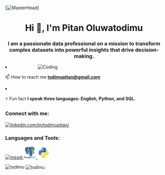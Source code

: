 [![MasterHead](https://https://thumbs.gfycat.com/TiredRipeFennecfox-size_restricted.gif)]
<h1 align="center">Hi 👋, I'm Pitan Oluwatodimu</h1>
<h3 align="center">I am a passionate data professional on a mission to transform complex datasets into powerful insights that drive decision-making.</h3>
<img align="right" alt="Coding" width="400" src="https://uploads-ssl.webflow.com/5c19100c2b50073e6ee69da1/60d35967a853a1b14851703b_All%20the%20data%20(1).gif"

- 📫 How to reach me **todimupitan@gmail.com**

- ⚡ Fun fact **I speak three languages: English, Python, and SQL.**

<h3 align="left">Connect with me:</h3>
<p align="left">
<a href="https://linkedin.com/in/todimupitan/" target="blank"><img align="center" src="https://raw.githubusercontent.com/rahuldkjain/github-profile-readme-generator/master/src/images/icons/Social/linked-in-alt.svg" alt="linkedin.com/in/todimupitan/" height="30" width="40" /></a>
</p>

<h3 align="left">Languages and Tools:</h3>
<p align="left"> <a href="https://www.microsoft.com/en-us/sql-server" target="_blank" rel="noreferrer"> <img src="https://www.svgrepo.com/show/303229/microsoft-sql-server-logo.svg" alt="mssql" width="40" height="40"/> </a> <a href="https://www.postgresql.org" target="_blank" rel="noreferrer"> <img src="https://raw.githubusercontent.com/devicons/devicon/master/icons/postgresql/postgresql-original-wordmark.svg" alt="postgresql" width="40" height="40"/> </a> <a href="https://www.python.org" target="_blank" rel="noreferrer"> <img src="https://raw.githubusercontent.com/devicons/devicon/master/icons/python/python-original.svg" alt="python" width="40" height="40"/> </a> </p>

<p><img align="left" src="https://github-readme-stats.vercel.app/api/top-langs?username=todimu&show_icons=true&locale=en&layout=compact" alt="todimu" /></p>

<p>&nbsp;<img align="center" src="https://github-readme-stats.vercel.app/api?username=todimu&show_icons=true&locale=en" alt="todimu" /></p>
